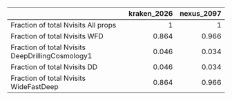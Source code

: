 |                                                  |   kraken_2026 |   nexus_2097 |
|:-------------------------------------------------|--------------:|-------------:|
| Fraction of total Nvisits All props              |         1     |        1     |
| Fraction of total Nvisits WFD                    |         0.864 |        0.966 |
| Fraction of total Nvisits DeepDrillingCosmology1 |         0.046 |        0.034 |
| Fraction of total Nvisits DD                     |         0.046 |        0.034 |
| Fraction of total Nvisits WideFastDeep           |         0.864 |        0.966 |
